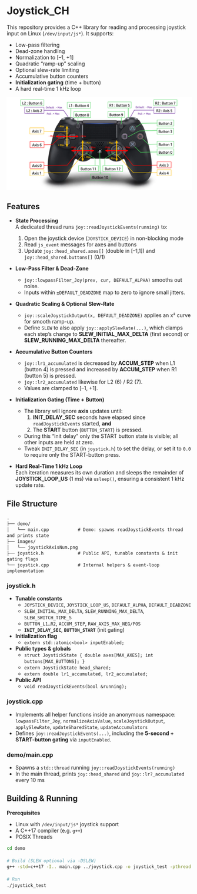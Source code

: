 # Joystick_CH

This repository provides a C++ library for reading and processing joystick input on Linux (`/dev/input/js*`). It supports:

- Low-pass filtering  
- Dead-zone handling  
- Normalization to [–1, +1]  
- Quadratic “ramp-up” scaling  
- Optional slew-rate limiting  
- Accumulative button counters  
- **Initialization gating** (time + button)  
- A hard real-time 1 kHz loop  

![Joystick axis num](./images/joystickAxisNum.png)

## Features

- **State Processing**  
  A dedicated thread runs `joy::readJoystickEvents(running)` to:
  1. Open the joystick device (`JOYSTICK_DEVICE`) in non-blocking mode  
  2. Read `js_event` messages for axes and buttons  
  3. Update `joy::head_shared.axes[]` (double in [–1,1]) and `joy::head_shared.buttons[]` (0/1)  

- **Low-Pass Filter & Dead-Zone**  
  - `joy::lowpassFilter_Joy(prev, cur, DEFAULT_ALPHA)` smooths out noise.  
  - Inputs within `±DEFAULT_DEADZONE` map to zero to ignore small jitters.

- **Quadratic Scaling & Optional Slew-Rate**  
  - `joy::scaleJoystickOutput(x, DEFAULT_DEADZONE)` applies an x² curve for smooth ramp-up.  
  - Define `SLEW` to also apply `joy::applySlewRate(...)`, which clamps each step’s change to **SLEW_INITIAL_MAX_DELTA** (first second) or **SLEW_RUNNING_MAX_DELTA** thereafter.

- **Accumulative Button Counters**  
  - `joy::lr1_accumulated` is decreased by **ACCUM_STEP** when L1 (button 4) is pressed and increased by **ACCUM_STEP** when R1 (button 5) is pressed.  
  - `joy::lr2_accumulated` likewise for L2 (6) / R2 (7).  
  - Values are clamped to [–1, +1].

- **Initialization Gating (Time + Button)**  
  - The library will ignore **axis** updates until:
    1. **INIT_DELAY_SEC** seconds have elapsed since `readJoystickEvents` started, **and**  
    2. The **START** button (`BUTTON_START`) is pressed.  
  - During this “init delay” only the START button state is visible; all other inputs are held at zero.  
  - Tweak `INIT_DELAY_SEC` (in `joystick.h`) to set the delay, or set it to `0.0` to require only the START-button press.

- **Hard Real-Time 1 kHz Loop**  
  Each iteration measures its own duration and sleeps the remainder of **JOYSTICK_LOOP_US** (1 ms) via `usleep()`, ensuring a consistent 1 kHz update rate.

## File Structure
```plaintext
.
├── demo/
│   └── main.cpp           # Demo: spawns readJoystickEvents thread and prints state
├── images/
│   └── joystickAxisNum.png
├── joystick.h             # Public API, tunable constants & init gating flags
└── joystick.cpp           # Internal helpers & event-loop implementation
```

### joystick.h

- **Tunable constants**  
  - `JOYSTICK_DEVICE`, `JOYSTICK_LOOP_US`, `DEFAULT_ALPHA`, `DEFAULT_DEADZONE`  
  - `SLEW_INITIAL_MAX_DELTA`, `SLEW_RUNNING_MAX_DELTA`, `SLEW_SWITCH_TIME_S`  
  - `BUTTON_L1…R2`, `ACCUM_STEP`, `RAW_AXIS_MAX_NEG/POS`  
  - **`INIT_DELAY_SEC`**, **`BUTTON_START`** (init gating)  
- **Initialization flag**  
  - `extern std::atomic<bool> inputEnabled;`  
- **Public types & globals**  
  - `struct JoystickState { double axes[MAX_AXES]; int buttons[MAX_BUTTONS]; }`  
  - `extern JoystickState head_shared;`  
  - `extern double lr1_accumulated, lr2_accumulated;`  
- **Public API**  
  - `void readJoystickEvents(bool &running);`

### joystick.cpp

- Implements all helper functions inside an anonymous namespace:  
  `lowpassFilter_Joy`, `normalizeAxisValue`, `scaleJoystickOutput`, `applySlewRate`, `updateSharedState`, `updateAccumulators`  
- Defines `joy::readJoystickEvents(...)`, including the **5-second + START-button gating** via `inputEnabled`.

### demo/main.cpp

- Spawns a `std::thread` running `joy::readJoystickEvents(running)`  
- In the main thread, prints `joy::head_shared` and `joy::lr?_accumulated` every 10 ms

## Building & Running

**Prerequisites**  
- Linux with `/dev/input/js*` joystick support  
- A C++17 compiler (e.g. `g++`)  
- POSIX Threads

```bash
cd demo

# Build (SLEW optional via -DSLEW)
g++ -std=c++17 -I.. main.cpp ../joystick.cpp -o joystick_test -pthread

# Run
./joystick_test